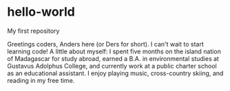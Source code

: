 # hello-world
My first repository

Greetings coders, Anders here (or Ders for short). I can't wait to start learning code! 
A little about myself: I spent five months on the island nation of Madagascar for study abroad, earned a B.A. in environmental studies at Gustavus Adolphus College, and currently work at a public charter school as an educational assistant. I enjoy playing music, cross-country skiing, and reading in my free time. 
